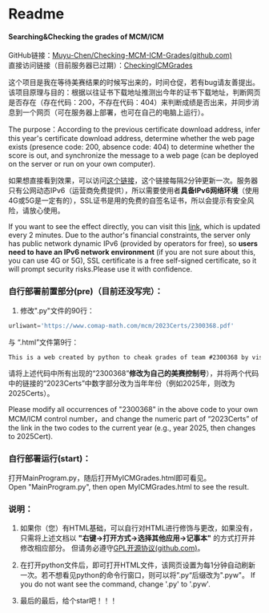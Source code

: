 # Readme

#### Searching&Checking the grades of MCM/ICM

GitHub链接：[Muyu-Chen/Checking-MCM-ICM-Grades(github.com)](https://github.com/Muyu-Chen/Cheaking-MCM-ICM-Grades)  
直接访问链接（目前服务器已过期）：[CheckingICMGrades](https://muyuchen.one:20056/MyICMGrades.html "CheakingICMGrades")  

这个项目是我在等待美赛结果的时候写出来的，时间仓促，若有bug请友善提出。该项目原理与目的：根据以往证书下载地址推测出今年的证书下载地址，判断网页是否存在（存在代码：200，不存在代码：404）来判断成绩是否出来，并同步消息到一个网页（可在服务器上部署，也可在自己的电脑上运行）。    

The purpose：According to the previous certificate download address, infer this year's certificate download address, determine whether the web page exists (presence code: 200, absence code: 404) to determine whether the score is out, and synchronize the message to a web page (can be deployed on the server or run on your own computer).    

如果想直接看到效果，可以访问[这个链接](http://47.109.109.48/gradecheck/MyICMGrades.html "CheckingICMGrades")，这个链接每隔2分钟更新一次。服务器只有公网动态IPv6（运营商免费提供），所以需要使用者**具备IPv6网络环境**（使用4G或5G是一定有的），SSL证书是用的免费的自签名证书，所以会提示有安全风险，请放心使用。  

If you want to see the effect directly, you can visit this [link](http://47.109.109.48/gradecheck/MyICMGrades.html "CheckingICMGrades"), which is updated every 2 minutes. Due to the author's financial constraints, the server only has public network dynamic IPv6 (provided by operators for free), so **users need to have an IPv6 network environment** (if you are not sure about this, you can use 4G or 5G), SSL certificate is a free self-signed certificate, so it will prompt security risks.Please use it with confidence.  

### 自行部署前置部分(pre)（目前还没写完）：
1. 修改".py"文件的90行：  

```python
urliwant='https://www.comap-math.com/mcm/2023Certs/2300368.pdf'
```

与 “.html”文件第9行：  

```HTML
This is a web created by python to cheak grades of team #2300368 by visiting the <a href="https://www.comap-math.com/mcm/2023Certs/2300368.pdf" title="cheak grades of team #2300368" target="_blank">webpage</a> of download the ICM certification. The program will visit the website every 110 to 130 seconds and show the result on this page.
```

请将上述代码中所有出现的“2300368”**修改为自己的美赛控制号**），并将两个代码中的链接的“2023Certs”中数字部分改为当年年份（例如2025年，则改为2025Certs）。  

Please modify all occurrences of "2300368" in the above code to your own MCM/ICM control number，and change the numeric part of “2023Certs” of the link in the two codes to the current year (e.g., year 2025, then changes to 2025Cert).  

### 自行部署运行(start)：  

打开MainProgram.py，随后打开MyICMGrades.html即可看见。  
Open "MainProgram.py", then open MyICMGrades.html to see the result.  

### 说明：

1. 如果你（您）有HTML基础，可以自行对HTML进行修饰与更改，如果没有，只需将上述文档以 **"右键->打开方式->选择其他应用->记事本"** 的方式打开并修改相应部分。 但请务必遵守[GPL开源协议(github.com)](https://github.com/Muyu-Chen/Cheaking-MCM-ICM-Grades/blob/main/LICENSE)。

2. 在打开python文件后，即可打开HTML文件，该网页设置为每1分钟自动刷新一次。若不想看见python的命令行窗口，则可以将”.py“后缀改为".pyw"。  If you do not want see the command, change '.py' to '.pyw'. 

3. 最后的最后，给个star吧！！！
